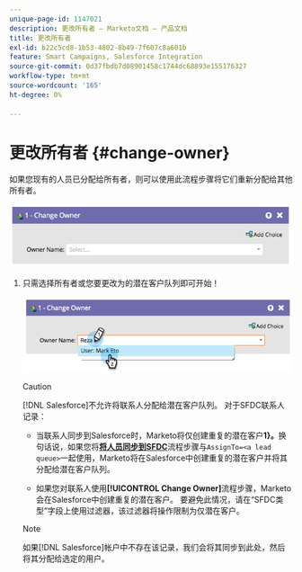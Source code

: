 ```yaml
---
unique-page-id: 1147021
description: 更改所有者 — Marketo文档 — 产品文档
title: 更改所有者
exl-id: b22c5cd8-1b53-4802-8b49-7f607c8a601b
feature: Smart Campaigns, Salesforce Integration
source-git-commit: 0d37fbdb7d08901458c1744dc68893e155176327
workflow-type: tm+mt
source-wordcount: '165'
ht-degree: 0%

---
```


# 更改所有者 {#change-owner}

如果您现有的人员已分配给所有者，则可以使用此流程步骤将它们重新分配给其他所有者。

![](assets/change-owner-1.png)

1. 只需选择所有者或您要更改为的潜在客户队列即可开始！

   ![](assets/change-owner-2.png)

   >[!CAUTION]
   >
   >[!DNL Salesforce]不允许将联系人分配给潜在客户队列。 对于SFDC联系人记录：
   >
   >* 当联系人同步到Salesforce时，Marketo将仅创建重复的潜在客户&#x200B;**1&rbrace;。**&#x200B;换句话说，如果您将&#x200B;**[将人员同步到SFDC](/help/marketo/product-docs/core-marketo-concepts/smart-campaigns/salesforce-flow-actions/sync-person-to-sfdc.md)**&#x200B;流程步骤与`AssignTo=<a lead queue>`一起使用，Marketo将在Salesforce中创建重复的潜在客户并将其分配给潜在客户队列。
   >
   >* 如果您对联系人使用&#x200B;**[!UICONTROL Change Owner]**&#x200B;流程步骤，Marketo会在Salesforce中创建重复的潜在客户。 要避免此情况，请在“SFDC类型”字段上使用过滤器，该过滤器将操作限制为仅潜在客户。

   >[!NOTE]
   >
   >如果[!DNL Salesforce]帐户中不存在该记录，我们会将其同步到此处，然后将其分配给选定的用户。
